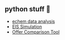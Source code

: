 ## python stuff 🐍
- <a href="https://github.com/meadem/chemax">echem data analysis</a>
- <a href="https://github.com/meadem/Z_sim">EIS Simulation</a>
- <a href="https://github.com/meadem/random">Offer Comparison Tool</a>
